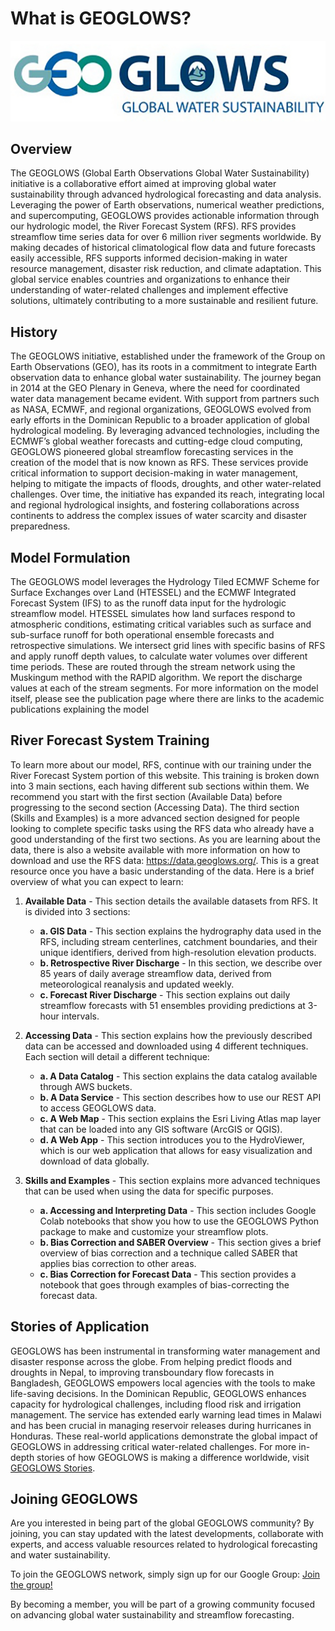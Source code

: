 # What is GEOGLOWS? 

![image](static/images/image3.png)

## Overview
The GEOGLOWS (Global Earth Observations Global Water Sustainability) 
initiative is a collaborative effort aimed at improving global 
water sustainability through advanced hydrological forecasting 
and data analysis. Leveraging the power of Earth observations, 
numerical weather predictions, and supercomputing, GEOGLOWS 
provides actionable information through our hydrologic model, the River Forecast System (RFS). RFS provides streamflow time series data for over 6 million river segments worldwide. By making decades of 
historical climatological flow data and future forecasts 
easily accessible, RFS supports informed decision-making
in water resource management, disaster risk reduction, and 
climate adaptation. This global service enables countries 
and organizations to enhance their understanding of 
water-related challenges and implement effective solutions, 
ultimately contributing to a more sustainable and 
resilient future.

## History
The GEOGLOWS initiative, established under the framework
of the Group on Earth Observations (GEO), has its roots 
in a commitment to integrate Earth observation data to 
enhance global water sustainability. The journey began 
in 2014 at the GEO Plenary in Geneva, where the need for 
coordinated water data management became evident. With 
support from partners such as NASA, ECMWF, and regional 
organizations, GEOGLOWS evolved from early efforts in the 
Dominican Republic to a broader application of global 
hydrological modeling. By leveraging advanced technologies, 
including the ECMWF’s global weather forecasts and cutting-edge
cloud computing, GEOGLOWS pioneered global streamflow 
forecasting services in the creation of the model that is now known as RFS. These services provide critical 
information to support decision-making in water management,
helping to mitigate the impacts of floods, droughts, and
other water-related challenges. Over time, the initiative
has expanded its reach, integrating local and regional 
hydrological insights, and fostering collaborations 
across continents to address the complex issues of 
water scarcity and disaster preparedness.

## Model Formulation
The GEOGLOWS model leverages the Hydrology Tiled ECMWF Scheme for Surface Exchanges over Land (HTESSEL) and the ECMWF Integrated Forecast System (IFS) to as the runoff data input for the hydrologic streamflow model. HTESSEL simulates how land surfaces respond to atmospheric conditions, estimating critical variables such as surface and sub-surface runoff for both operational ensemble forecasts and retrospective simulations. We intersect grid lines with specific basins of RFS and apply runoff depth values, to calculate water volumes over different time periods. These are routed through the stream network using the Muskingum method with the RAPID algorithm. We report the discharge values at each of the stream segments. For more information on the model itself, please see the publication page where there are links to the academic publications explaining the model

## River Forecast System Training
To learn more about our model, RFS, continue with our training under the River Forecast System portion of this website. This training is broken down into 3 main sections, each having different sub sections within them. We recommend you start with the first section (Available Data) before progressing to the second section (Accessing Data). The third section (Skills and Examples) is a more advanced section designed for people looking to complete specific tasks using the RFS data who already have a good understanding of the first two sections. As you are learning about the data, there is also a website available with more information on how to download and use the RFS data: https://data.geoglows.org/. This is a great resource once you have a basic understanding of the data. Here is a brief overview of what you can expect to learn: 
 
1. **Available Data** - This section details the available datasets from RFS. It is divided into 3 sections:  
    - **a. GIS Data** - This section explains the hydrography data used in the RFS, including stream centerlines, catchment boundaries, and their unique identifiers, derived from high-resolution elevation products.  
    - **b. Retrospective River Discharge** - In this section, we describe over 85 years of daily average streamflow data, derived from meteorological reanalysis and updated weekly.  
    - **c. Forecast River Discharge** - This section explains out daily streamflow forecasts with 51 ensembles providing predictions at 3-hour intervals.  

2. **Accessing Data** - This section explains how the previously described data can be accessed and downloaded using 4 different techniques. Each section will detail a different technique:  
    - **a. A Data Catalog** - This section explains the data catalog available through AWS buckets.  
    - **b. A Data Service** - This section describes how to use our REST API to access GEOGLOWS data.  
    - **c. A Web Map** - This section explains the Esri Living Atlas map layer that can be loaded into any GIS software (ArcGIS or QGIS).  
    - **d. A Web App** - This section introduces you to the HydroViewer, which is our web application that allows for easy visualization and download of data globally.  

3. **Skills and Examples** - This section explains more advanced techniques that can be used when using the data for specific purposes.  
    - **a. Accessing and Interpreting Data** - This section includes Google Colab notebooks that show you how to use the GEOGLOWS Python package to make and customize your streamflow plots.  
    - **b. Bias Correction and SABER Overview** - This section gives a brief overview of bias correction and a technique called SABER that applies bias correction to other areas.  
    - **c. Bias Correction for Forecast Data** - This section provides a notebook that goes through examples of bias-correcting the forecast data.  


## Stories of Application

GEOGLOWS has been instrumental in transforming water management 
and disaster response across the globe. From helping predict 
floods and droughts in Nepal, to improving transboundary flow 
forecasts in Bangladesh, GEOGLOWS empowers local agencies with 
the tools to make life-saving decisions. In the Dominican Republic, 
GEOGLOWS enhances capacity for hydrological challenges, including 
flood risk and irrigation management. The service has extended 
early warning lead times in Malawi and has been crucial in 
managing reservoir releases during hurricanes in Honduras. 
These real-world applications demonstrate the global impact 
of GEOGLOWS in addressing critical water-related challenges. 
For more in-depth stories of how GEOGLOWS is making a difference 
worldwide, visit [GEOGLOWS Stories](https://stories.geoglows.org/home).

## Joining GEOGLOWS
Are you interested in being part of the global GEOGLOWS community? 
By joining, you can stay updated with the latest developments, collaborate 
with experts, and access valuable resources related to hydrological forecasting 
and water sustainability.

To join the GEOGLOWS network, simply sign up for our Google Group:
[Join the group!](https://groups.google.com/g/geoglows)

By becoming a member, you will be part of a growing community 
focused on advancing global water sustainability and streamflow forecasting.


